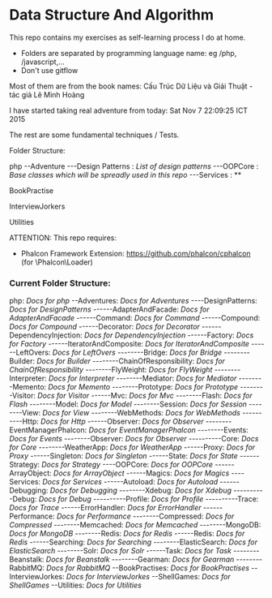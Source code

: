 # Data Structure And Algorithm

This repo contains my exercises as self-learning process I do at home.
  - Folders are separated by programming language name: eg /php, /javascript,...
  - Don't use gitflow

Most of them are from the book names: Cấu Trúc Dữ Liệu và Giải Thuật - tác giả Lê Minh Hoàng

I have started taking real adventure from today: Sat Nov  7 22:09:25 ICT 2015


The rest are some fundamental techniques / Tests.


Folder Structure:

php
--Adventure
  ---Design Patterns : *List of design patterns*
  ---OOPCore : *Base classes which will be spreadly used in this repo*
  ---Services : **

BookPractise

InterviewJorkers

Utilities





ATTENTION:
This repo requires:  
 - Phalcon Framework Extension: https://github.com/phalcon/cphalcon (for \Phalcon\Loader)
 

### Current Folder Structure:

php: *Docs for php*
--Adventures: *Docs for Adventures*
----DesignPatterns: *Docs for DesignPatterns*
------AdapterAndFacade: *Docs for AdapterAndFacade*
------Command: *Docs for Command*
------Compound: *Docs for Compound*
------Decorator: *Docs for Decorator*
------DependencyInjection: *Docs for DependencyInjection*
------Factory: *Docs for Factory*
------IteratorAndComposite: *Docs for IteratorAndComposite*
------LeftOvers: *Docs for LeftOvers*
--------Bridge: *Docs for Bridge*
--------Builder: *Docs for Builder*
--------ChainOfResponsibility: *Docs for ChainOfResponsibility*
--------FlyWeight: *Docs for FlyWeight*
--------Interpreter: *Docs for Interpreter*
--------Mediator: *Docs for Mediator*
--------Memento: *Docs for Memento*
--------Prototype: *Docs for Prototype*
--------Visitor: *Docs for Visitor*
------Mvc: *Docs for Mvc*
--------Flash: *Docs for Flash*
--------Model: *Docs for Model*
--------Session: *Docs for Session*
--------View: *Docs for View*
--------WebMethods: *Docs for WebMethods*
----------Http: *Docs for Http*
------Observer: *Docs for Observer*
--------EventManagerPhalcon: *Docs for EventManagerPhalcon*
--------Events: *Docs for Events*
--------Observer: *Docs for Observer*
----------Core: *Docs for Core*
--------WeatherApp: *Docs for WeatherApp*
------Proxy: *Docs for Proxy*
------Singleton: *Docs for Singleton*
------State: *Docs for State*
------Strategy: *Docs for Strategy*
----OOPCore: *Docs for OOPCore*
------ArrayObject: *Docs for ArrayObject*
------Magics: *Docs for Magics*
----Services: *Docs for Services*
------Autoload: *Docs for Autoload*
------Debugging: *Docs for Debugging*
--------Xdebug: *Docs for Xdebug*
----------Debug: *Docs for Debug*
----------Profile: *Docs for Profile*
----------Trace: *Docs for Trace*
------ErrorHandler: *Docs for ErrorHandler*
------Performance: *Docs for Performance*
--------Compressed: *Docs for Compressed*
--------Memcached: *Docs for Memcached*
--------MongoDB: *Docs for MongoDB*
--------Redis: *Docs for Redis*
------Redis: *Docs for Redis*
------Searching: *Docs for Searching*
--------ElasticSearch: *Docs for ElasticSearch*
--------Solr: *Docs for Solr*
------Task: *Docs for Task*
--------Beanstalk: *Docs for Beanstalk*
--------Gearman: *Docs for Gearman*
--------RabbitMQ: *Docs for RabbitMQ*
--BookPractises: *Docs for BookPractises*
--InterviewJorkes: *Docs for InterviewJorkes*
--ShellGames: *Docs for ShellGames*
--Utilities: *Docs for Utilities*
